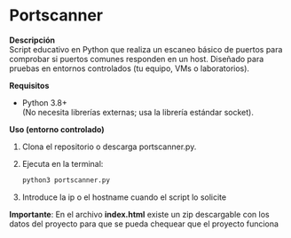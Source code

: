 # Portscanner

**Descripción**  
Script educativo en Python que realiza un escaneo básico de puertos para comprobar si puertos comunes responden en un host. Diseñado para pruebas en entornos controlados (tu equipo, VMs o laboratorios).

**Requisitos**  
- Python 3.8+  
(No necesita librerías externas; usa la librería estándar socket).

**Uso (entorno controlado)**  
1. Clona el repositorio o descarga  portscanner.py.
   
2. Ejecuta en la terminal:
   ```bash
   python3 portscanner.py
   
3. Introduce la ip o el hostname cuando el script lo solicite

**Importante**:
En el archivo **index.html** existe un zip descargable con los datos del proyecto para que se pueda chequear que el proyecto funciona


   

